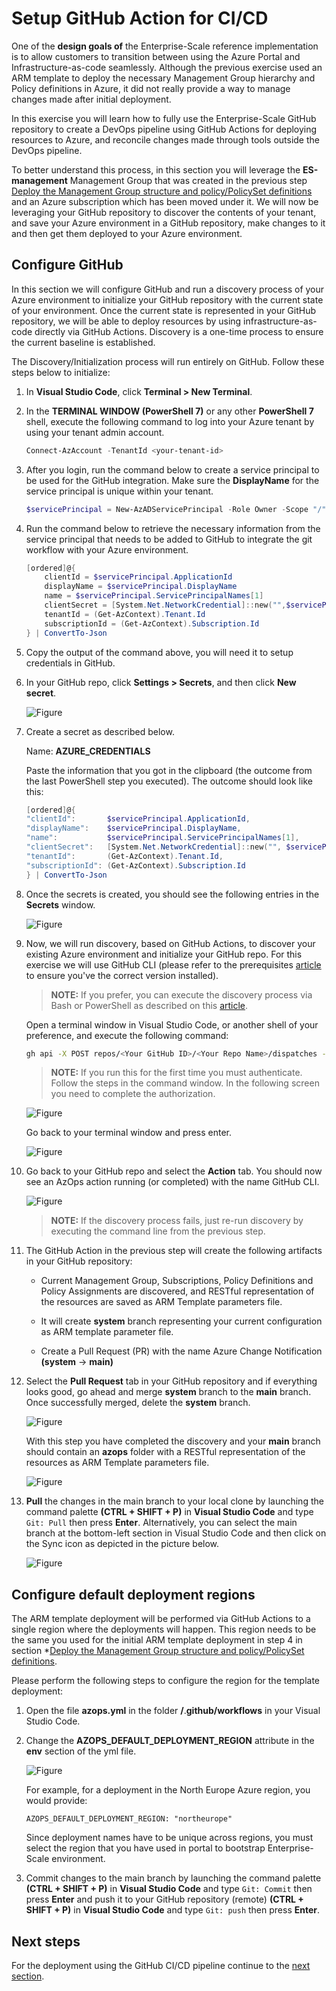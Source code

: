 # Setup GitHub Action for CI/CD

One of the **design goals of** the Enterprise-Scale reference implementation is to allow customers to transition between using the Azure Portal and Infrastructure-as-code seamlessly. Although the previous exercise used an ARM template to deploy the necessary Management Group hierarchy and Policy definitions in Azure, it did not really provide a way to manage changes made after initial deployment.

In this exercise you will learn how to fully use the Enterprise-Scale GitHub repository to create a DevOps pipeline using GitHub Actions for deploying resources to Azure, and reconcile changes made through tools outside the DevOps pipeline.

To better understand this process, in this section you will leverage the **ES-management** Management Group that was created in the previous step [Deploy the Management Group structure and policy/PolicySet definitions](./deploy-tenant.md#DeploytheManagementGroupstructureandpolicy/PolicySetdefinitions) and an Azure subscription which has been moved under it. We will now be leveraging your GitHub repository to discover the contents of your tenant, and save your Azure environment in a GitHub repository, make changes to it and then get them deployed to your Azure environment.

## Configure GitHub

In this section we will configure GitHub and run a discovery process of your Azure environment to initialize your GitHub repository with the current state of your environment. Once the current state is represented in your GitHub repository, we will be able to deploy resources by using infrastructure-as-code directly via GitHub Actions. Discovery is a one-time process to ensure the current baseline is established.

The Discovery/Initialization process will run entirely on GitHub. Follow these steps below to initialize:

1. In **Visual Studio Code**, click **Terminal > New Terminal**.

2. In the **TERMINAL WINDOW (PowerShell 7)** or any other **PowerShell 7** shell, execute the following command to log into your Azure tenant by using your tenant admin account.

    ```PowerShell    
    Connect-AzAccount -TenantId <your-tenant-id>
    ```

3. After you login, run the command below to create a service principal to be used for the GitHub integration. Make sure the **DisplayName** for the service principal is unique within your tenant.

    ```PowerShell    
    $servicePrincipal = New-AzADServicePrincipal -Role Owner -Scope "/" -DisplayName es-<yourAlias>
    ```

4. Run the command below to retrieve the necessary information from the service principal that needs to be added to GitHub to integrate the git workflow with your Azure environment.

    ```PowerShell    
    [ordered]@{
        clientId = $servicePrincipal.ApplicationId
        displayName = $servicePrincipal.DisplayName
        name = $servicePrincipal.ServicePrincipalNames[1]
        clientSecret = [System.Net.NetworkCredential]::new("",$servicePrincipal.Secret).Password
        tenantId = (Get-AzContext).Tenant.Id
        subscriptionId = (Get-AzContext).Subscription.Id
    } | ConvertTo-Json
    ```

5. Copy the output of the command above, you will need it to setup credentials in GitHub.

6. In your GitHub repo, click **Settings > Secrets**, and then click **New secret**.

    ![_Figure_](./media/wt-2.1-1.png)

7. Create a secret as described below.

    Name: **AZURE_CREDENTIALS**

   Paste the information that you got in the clipboard (the outcome from the last PowerShell step you executed). The outcome should look like this:

   ```PowerShell   
   [ordered]@{
   "clientId":       $servicePrincipal.ApplicationId,
   "displayName":    $servicePrincipal.DisplayName,
   "name":           $servicePrincipal.ServicePrincipalNames[1],
   "clientSecret":   [System.Net.NetworkCredential]::new("", $servicePrincipal.Secret).Password,
   "tenantId":       (Get-AzContext).Tenant.Id,
   "subscriptionId": (Get-AzContext).Subscription.Id
   } | ConvertTo-Json
   ```

8. Once the secrets is created, you should see the following entries in the **Secrets** window.

    ![_Figure_](./media/wt-2.1-2.png)

9. Now, we will run discovery, based on GitHub Actions, to discover your existing Azure environment and initialize your GitHub repo. For this exercise we will use GitHub CLI (please refer to the prerequisites [article](https://github.com/Azure/Enterprise-Scale/blob/main/docs/Deploy/getting-started.md) to ensure you've the correct version installed).

    > **NOTE:**
    >If you prefer, you can execute the discovery process via Bash or PowerShell as described on this [article](https://github.com/Azure/Enterprise-Scale/blob/main/docs/Deploy/discover-environment.md).

    Open a terminal window in Visual Studio Code, or another shell of your preference, and execute the following command:

    ```bash    
    gh api -X POST repos/<Your GitHub ID>/<Your Repo Name>/dispatches --field event_type="GitHub CLI"
    ```

    > **NOTE:**
    > If you run this for the first time you must authenticate. Follow the steps in the command window. In the following screen you need to complete the authorization.

    ![_Figure_](./media/wt-2.1-3.png)

    Go back to your terminal window and press enter.

    ![_Figure_](./media/wt-2.1-4.png)

10. Go back to your GitHub repo and select the **Action** tab. You should now see an AzOps action running (or completed) with the name GitHub CLI.

    ![_Figure_](./media/wt-2.1-5.png)

    > **NOTE:**
    > If the discovery process fails, just re-run discovery by executing the command line from the previous step.

11. The GitHub Action in the previous step will create the following artifacts in your GitHub repository:

    - Current Management Group, Subscriptions, Policy Definitions and Policy Assignments are discovered, and RESTful representation of the resources are saved as ARM Template parameters file.

    - It will create **system** branch representing your current configuration as ARM template parameter file.

    - Create a Pull Request (PR) with the name Azure Change Notification **(system** -> **main)**

12. Select the **Pull Request** tab in your GitHub repository and if everything looks good, go ahead and merge **system** branch to the **main** branch. Once successfully merged, delete the **system** branch.

    ![_Figure_](./media/wt-2.1-6.png)

    With this step you have completed the discovery and your **main** branch should contain an **azops** folder with a RESTful representation of the resources as ARM Template parameters file.

    ![_Figure_](./media/wt-2.1-7.png)

13. **Pull** the changes in the main branch to your local clone by launching the command palette **(CTRL + SHIFT + P)** in **Visual Studio Code** and type `Git: Pull` then press **Enter**. Alternatively, you can select the main branch at the bottom-left section in Visual Studio Code and then click on the Sync icon as depicted in the picture below.

    ![_Figure_](./media/wt-2.1-8.png)

## Configure default deployment regions

The ARM template deployment will be performed via GitHub Actions to a single region where the deployments will happen. This region needs to be the same you used for the initial ARM template deployment in step 4 in section *[Deploy the Management Group structure and policy/PolicySet definitions](./deploy-tenant.md#deploy-the-management-group-structure-and-policypolicyset-definitions).

Please perform the following steps to configure the region for the template deployment:

1. Open the file **azops.yml** in the folder **/**.**github/workflows** in your Visual Studio Code.

2. Change the **AZOPS_DEFAULT_DEPLOYMENT_REGION** attribute in the **env** section of the yml file.

    ![_Figure_](./media/wt-2.2-1.png)

    For example, for a deployment in the North Europe Azure region, you would provide:

    ```AZOPS_DEFAULT_DEPLOYMENT_REGION: "northeurope"```

    Since deployment names have to be unique across regions, you must select the region that you have used in portal to bootstrap Enterprise-Scale environment.

3. Commit changes to the main branch by launching the command palette **(CTRL + SHIFT + P)** in **Visual Studio Code** and type `Git: Commit` then press **Enter** and push it to your GitHub repository (remote) **(CTRL + SHIFT + P)** in **Visual Studio Code** and type `Git: push` then press **Enter**.

## Next steps

For the deployment using the GitHub CI/CD pipeline continue to the [next section](./use-git-pipeline.md).
